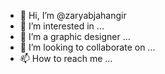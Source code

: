 - 👋 Hi, I’m @zaryabjahangir
- 👀 I’m interested in ...
- 🌱 I’m a graphic designer ...
- 💞️ I’m looking to collaborate on ...
- 📫 How to reach me ...

<!---
zaryabjahangir/zaryabjahangir is a ✨ special ✨ repository because its `README.md` (this file) appears on your GitHub profile.
You can click the Preview link to take a look at your changes.
--->
